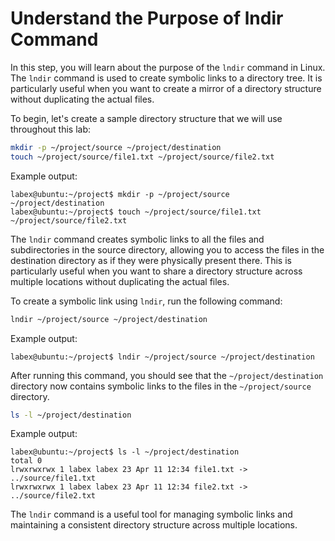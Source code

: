 # Understand the Purpose of lndir Command

In this step, you will learn about the purpose of the `lndir` command in Linux. The `lndir` command is used to create symbolic links to a directory tree. It is particularly useful when you want to create a mirror of a directory structure without duplicating the actual files.

To begin, let's create a sample directory structure that we will use throughout this lab:

```bash
mkdir -p ~/project/source ~/project/destination
touch ~/project/source/file1.txt ~/project/source/file2.txt
```

Example output:

```
labex@ubuntu:~/project$ mkdir -p ~/project/source ~/project/destination
labex@ubuntu:~/project$ touch ~/project/source/file1.txt ~/project/source/file2.txt
```

The `lndir` command creates symbolic links to all the files and subdirectories in the source directory, allowing you to access the files in the destination directory as if they were physically present there. This is particularly useful when you want to share a directory structure across multiple locations without duplicating the actual files.

To create a symbolic link using `lndir`, run the following command:

```bash
lndir ~/project/source ~/project/destination
```

Example output:

```
labex@ubuntu:~/project$ lndir ~/project/source ~/project/destination
```

After running this command, you should see that the `~/project/destination` directory now contains symbolic links to the files in the `~/project/source` directory.

```bash
ls -l ~/project/destination
```

Example output:

```
labex@ubuntu:~/project$ ls -l ~/project/destination
total 0
lrwxrwxrwx 1 labex labex 23 Apr 11 12:34 file1.txt -> ../source/file1.txt
lrwxrwxrwx 1 labex labex 23 Apr 11 12:34 file2.txt -> ../source/file2.txt
```

The `lndir` command is a useful tool for managing symbolic links and maintaining a consistent directory structure across multiple locations.
